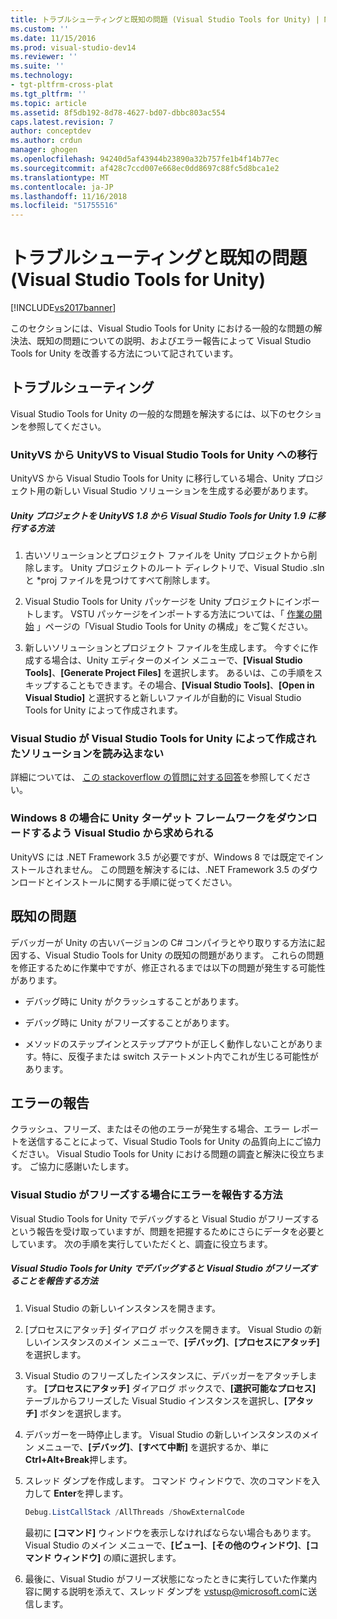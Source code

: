 ```yaml
---
title: トラブルシューティングと既知の問題 (Visual Studio Tools for Unity) | Microsoft Docs
ms.custom: ''
ms.date: 11/15/2016
ms.prod: visual-studio-dev14
ms.reviewer: ''
ms.suite: ''
ms.technology:
- tgt-pltfrm-cross-plat
ms.tgt_pltfrm: ''
ms.topic: article
ms.assetid: 8f5db192-8d78-4627-bd07-dbbc803ac554
caps.latest.revision: 7
author: conceptdev
ms.author: crdun
manager: ghogen
ms.openlocfilehash: 94240d5af43944b23890a32b757fe1b4f14b77ec
ms.sourcegitcommit: af428c7ccd007e668ec0dd8697c88fc5d8bca1e2
ms.translationtype: MT
ms.contentlocale: ja-JP
ms.lasthandoff: 11/16/2018
ms.locfileid: "51755516"
---
```

# <a name="troubleshooting-and-known-issues-visual-studio-tools-for-unity"></a>トラブルシューティングと既知の問題 (Visual Studio Tools for Unity)
[!INCLUDE[vs2017banner](../includes/vs2017banner.md)]

  
このセクションには、Visual Studio Tools for Unity における一般的な問題の解決法、既知の問題についての説明、およびエラー報告によって Visual Studio Tools for Unity を改善する方法について記されています。  
  
## <a name="troubleshooting"></a>トラブルシューティング  
 Visual Studio Tools for Unity の一般的な問題を解決するには、以下のセクションを参照してください。  
  
### <a name="migrating-from-unityvs-to-visual-studio-tools-for-unity"></a>UnityVS から UnityVS to Visual Studio Tools for Unity への移行  
 UnityVS から Visual Studio Tools for Unity に移行している場合、Unity プロジェクト用の新しい Visual Studio ソリューションを生成する必要があります。  
  
##### <a name="to-migrate-your-unity-project-from-unityvs-18-to-visual-studio-tools-for-unity-19"></a>Unity プロジェクトを UnityVS 1.8 から Visual Studio Tools for Unity 1.9 に移行する方法  
  
1.  古いソリューションとプロジェクト ファイルを Unity プロジェクトから削除します。 Unity プロジェクトのルート ディレクトリで、Visual Studio .sln と *proj ファイルを見つけてすべて削除します。  
  
2.  Visual Studio Tools for Unity パッケージを Unity プロジェクトにインポートします。 VSTU パッケージをインポートする方法については、「 [作業の開始](../cross-platform/getting-started-with-visual-studio-tools-for-unity.md) 」ページの「Visual Studio Tools for Unity の構成」をご覧ください。  
  
3.  新しいソリューションとプロジェクト ファイルを生成します。 今すぐに作成する場合は、Unity エディターのメイン メニューで、**[Visual Studio Tools]**、**[Generate Project Files]** を選択します。 あるいは、この手順をスキップすることもできます。その場合、**[Visual Studio Tools]**、**[Open in Visual Studio]** と選択すると新しいファイルが自動的に Visual Studio Tools for Unity によって作成されます。  
  
### <a name="visual-studio-wont-load-the-solution-that-visual-studio-tools-for-unity-created"></a>Visual Studio が Visual Studio Tools for Unity によって作成されたソリューションを読み込まない  
 詳細については、 [この stackoverflow の質問に対する回答](http://stackoverflow.com/a/24035907/36702)を参照してください。  
  
### <a name="on-windows-8-visual-studio-asks-to-download-the-unity-target-framework"></a>Windows 8 の場合に Unity ターゲット フレームワークをダウンロードするよう Visual Studio から求められる  
 UnityVS には .NET Framework 3.5 が必要ですが、Windows 8 では既定でインストールされません。 この問題を解決するには、.NET Framework 3.5 のダウンロードとインストールに関する手順に従ってください。  
  
## <a name="known-issues"></a>既知の問題  
 デバッガーが Unity の古いバージョンの C# コンパイラとやり取りする方法に起因する、Visual Studio Tools for Unity の既知の問題があります。 これらの問題を修正するために作業中ですが、修正されるまでは以下の問題が発生する可能性があります。  
  
-   デバッグ時に Unity がクラッシュすることがあります。  
  
-   デバッグ時に Unity がフリーズすることがあります。  
  
-   メソッドのステップインとステップアウトが正しく動作しないことがあります。特に、反復子または switch ステートメント内でこれが生じる可能性があります。  
  
## <a name="reporting-errors"></a>エラーの報告  
 クラッシュ、フリーズ、またはその他のエラーが発生する場合、エラー レポートを送信することによって、Visual Studio Tools for Unity の品質向上にご協力ください。 Visual Studio Tools for Unity における問題の調査と解決に役立ちます。 ご協力に感謝いたします。  
  
### <a name="how-to-report-an-error-when-visual-studio-freezes"></a>Visual Studio がフリーズする場合にエラーを報告する方法  
 Visual Studio Tools for Unity でデバッグすると Visual Studio がフリーズするという報告を受け取っていますが、問題を把握するためにさらにデータを必要としています。 次の手順を実行していただくと、調査に役立ちます。  
  
##### <a name="to-report-that-visual-studio-freezes-while-debugging-with-visual-studio-tools-for-unity"></a>Visual Studio Tools for Unity でデバッグすると Visual Studio がフリーズすることを報告する方法  
  
1. Visual Studio の新しいインスタンスを開きます。  
  
2. [プロセスにアタッチ] ダイアログ ボックスを開きます。 Visual Studio の新しいインスタンスのメイン メニューで、**[デバッグ]**、**[プロセスにアタッチ]** を選択します。  
  
3. Visual Studio のフリーズしたインスタンスに、デバッガーをアタッチします。 **[プロセスにアタッチ]** ダイアログ ボックスで、**[選択可能なプロセス]** テーブルからフリーズした Visual Studio インスタンスを選択し、**[アタッチ]** ボタンを選択します。  
  
4. デバッガーを一時停止します。 Visual Studio の新しいインスタンスのメイン メニューで、**[デバッグ]**、**[すべて中断]** を選択するか、単に **Ctrl+Alt+Break**押します。  
  
5. スレッド ダンプを作成します。 コマンド ウィンドウで、次のコマンドを入力して **Enter**を押します。  
  
   ```powershell  
   Debug.ListCallStack /AllThreads /ShowExternalCode  
   ```  
  
    最初に **[コマンド]** ウィンドウを表示しなければならない場合もあります。 Visual Studio のメイン メニューで、**[ビュー]**、**[その他のウィンドウ]**、**[コマンド ウィンドウ]** の順に選択します。  
  
6. 最後に、Visual Studio がフリーズ状態になったときに実行していた作業内容に関する説明を添えて、スレッド ダンプを [vstusp@microsoft.com](mailto:vstusp@microsoft.com)に送信します。

